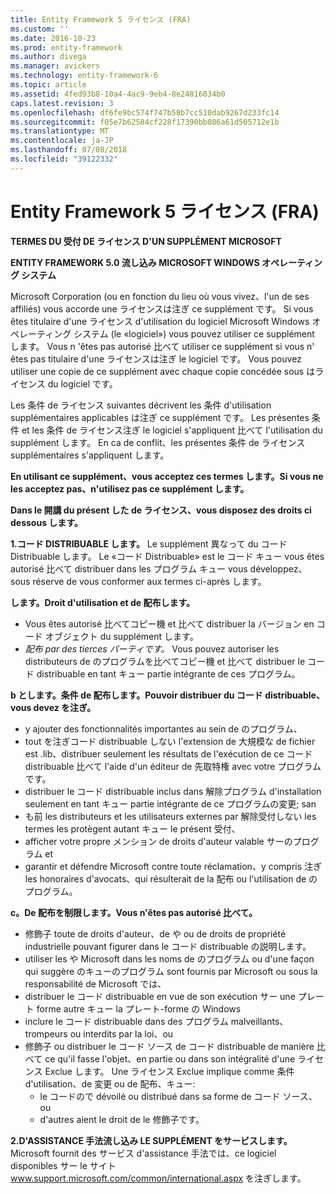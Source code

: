 ```yaml
---
title: Entity Framework 5 ライセンス (FRA)
ms.custom: ''
ms.date: 2016-10-23
ms.prod: entity-framework
ms.author: divega
ms.manager: avickers
ms.technology: entity-framework-6
ms.topic: article
ms.assetid: 4fed93b8-10a4-4ac9-9eb4-8e24816034b0
caps.latest.revision: 3
ms.openlocfilehash: df6fe9bc574f747b58b7cc510dab9267d233fc14
ms.sourcegitcommit: f05e7b62584cf228f17390bb086a61d505712e1b
ms.translationtype: MT
ms.contentlocale: ja-JP
ms.lasthandoff: 07/08/2018
ms.locfileid: "39122332"
---
```

# <a name="entity-framework-5-license-fra"></a>Entity Framework 5 ライセンス (FRA)
**TERMES DU 受付 DE ライセンス D'UN SUPPLÉMENT MICROSOFT**

**ENTITY FRAMEWORK 5.0 流し込み MICROSOFT WINDOWS オペレーティング システム**

Microsoft Corporation (ou en fonction du lieu où vous vivez、l'un de ses affiliés) vous accorde une ライセンスは注ぎ ce supplément です。 Si vous êtes titulaire d'une ライセンス d'utilisation du logiciel Microsoft Windows オペレーティング システム (le «logiciel») vous pouvez utiliser ce supplément します。 Vous n 'êtes pas autorisé 比べて utiliser ce supplément si vous n' êtes pas titulaire d'une ライセンスは注ぎ le logiciel です。 Vous pouvez utiliser une copie de ce supplément avec chaque copie concédée sous はライセンス du logiciel です。

Les 条件 de ライセンス suivantes décrivent les 条件 d'utilisation supplémentaires applicables は注ぎ ce supplément です。 Les présentes 条件 et les 条件 de ライセンス注ぎ le logiciel s'appliquent 比べて l'utilisation du supplément します。 En ca de conflit、les présentes 条件 de ライセンス supplémentaires s'appliquent します。

**En utilisant ce supplément、vous acceptez ces termes します。Si vous ne les acceptez pas、n'utilisez pas ce supplément します。**

**Dans le 開講 du présent した de ライセンス、vous disposez des droits ci dessous します。**

**1.コード DISTRIBUABLE します。** Le supplément 異なって du コード Distribuable します。 Le «コード Distribuable» est le コード キュー vous êtes autorisé 比べて distribuer dans les プログラム キュー vous développez、sous réserve de vous conformer aux termes ci-après します。

**します。Droit d'utilisation et de 配布します。**

-   Vous êtes autorisé 比べてコピー機 et 比べて distribuer la バージョン en コード オブジェクト du supplément します。
-   *配布 par des tierces パーティです。* Vous pouvez autoriser les distributeurs de のプログラムを比べてコピー機 et 比べて distribuer le コード distribuable en tant キュー partie intégrante de ces プログラム。

**b とします。条件 de 配布します。Pouvoir distribuer du コード distribuable、vous devez を注ぎ。**

-   y ajouter des fonctionnalités importantes au sein de のプログラム、
-   tout を注ぎコード distribuable しない l'extension de 大規模な de fichier est .lib、distribuer seulement les résultats de l'exécution de ce コード distribuable 比べて l'aide d'un éditeur de 先取特権 avec votre プログラムです。
-   distribuer le コード distribuable inclus dans 解除プログラム d'installation seulement en tant キュー partie intégrante de ce プログラムの変更; san
-   も前 les distributeurs et les utilisateurs externes par 解除受付しない les termes les protègent autant キュー le présent 受付、
-   afficher votre propre メンション de droits d'auteur valable サーのプログラム et
-   garantir et défendre Microsoft contre toute réclamation、y compris 注ぎ les honoraires d'avocats、qui résulterait de la 配布 ou l'utilisation de のプログラム。

**c。De 配布を制限します。Vous n'êtes pas autorisé 比べて。**

-   修飾子 toute de droits d'auteur、de や ou de droits de propriété industrielle pouvant figurer dans le コード distribuable の説明します。
-   utiliser les や Microsoft dans les noms de のプログラム ou d'une façon qui suggère のキューのプログラム sont fournis par Microsoft ou sous la responsabilité de Microsoft では、
-   distribuer le コード distribuable en vue de son exécution サー une プレート forme autre キュー la プレート-forme の Windows
-   inclure le コード distribuable dans des プログラム malveillants、trompeurs ou interdits par la loi、ou
-   修飾子 ou distribuer le コード ソース de コード distribuable de manière 比べて ce qu'il fasse l'objet、en partie ou dans son intégralité d'une ライセンス Exclue します。 Une ライセンス Exclue implique comme 条件 d'utilisation、de 変更 ou de 配布、キュー:
    -   le コードので dévoilé ou distribué dans sa forme de コード ソース、ou
    -   d'autres aient le droit de le 修飾子です。

**2.D'ASSISTANCE 手法流し込み LE SUPPLÉMENT をサービスします。** Microsoft fournit des サービス d'assistance 手法では、ce logiciel disponibles サー le サイト www.support.microsoft.com/common/international.aspx を注ぎします。
